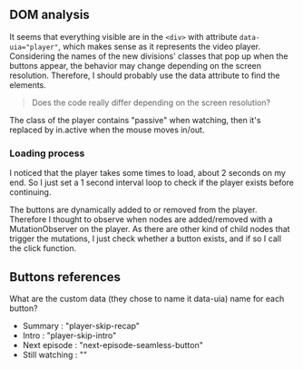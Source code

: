 ## DOM analysis


It seems that everything visible are in the `<div>` with attribute `data-uia="player"`, which makes sense as it represents the video player. Considering the names of the new divisions' classes that pop up when the buttons appear, the behavior may change depending on the screen resolution. Therefore, I should probably use the data attribute to find the elements. 

> Does the code really differ depending on the screen resolution?

The class of the player contains "passive" when watching, then it's replaced by in.active when the mouse moves in/out. 


### Loading process


I noticed that the player takes some times to load, about 2 seconds on my end. So I just set a 1 second interval loop to check if the player exists before continuing. 

The buttons are dynamically added to or removed from the player. Therefore I thought to observe when nodes are added/removed with a MutationObserver on the player. As there are other kind of child nodes that trigger the mutations, I just check whether a button exists, and if so I call the click function. 


## Buttons references

What are the custom data (they chose to name it data-uia) name for each button?
- Summary : "player-skip-recap"
- Intro : "player-skip-intro"
- Next episode : "next-episode-seamless-button"
- Still watching : ""